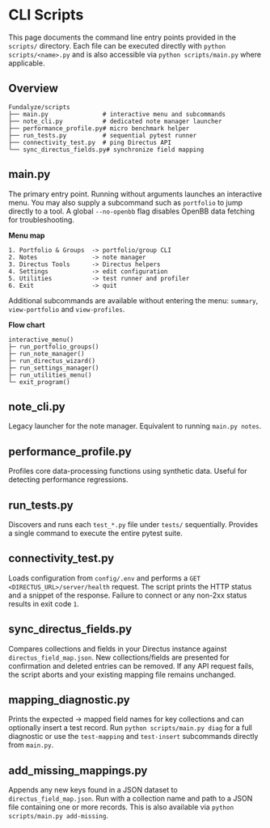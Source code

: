 # CLI Scripts

This page documents the command line entry points provided in the `scripts/` directory. Each file can be executed directly with `python scripts/<name>.py` and is also accessible via `python scripts/main.py` where applicable.

## Overview

```
Fundalyze/scripts
├── main.py               # interactive menu and subcommands
├── note_cli.py           # dedicated note manager launcher
├── performance_profile.py# micro benchmark helper
├── run_tests.py          # sequential pytest runner
├── connectivity_test.py  # ping Directus API
└── sync_directus_fields.py# synchronize field mapping
```

## main.py
The primary entry point. Running without arguments launches an interactive menu. You may also supply a subcommand such as `portfolio` to jump directly to a tool. A global `--no-openbb` flag disables OpenBB data fetching for troubleshooting.

**Menu map**

```
1. Portfolio & Groups  -> portfolio/group CLI
2. Notes               -> note manager
3. Directus Tools      -> Directus helpers
4. Settings            -> edit configuration
5. Utilities           -> test runner and profiler
6. Exit                -> quit
```

Additional subcommands are available without entering the menu:
`summary`, `view-portfolio` and `view-profiles`.

**Flow chart**

```
interactive_menu()
├─ run_portfolio_groups()
├─ run_note_manager()
├─ run_directus_wizard()
├─ run_settings_manager()
├─ run_utilities_menu()
└─ exit_program()
```

## note_cli.py
Legacy launcher for the note manager. Equivalent to running `main.py notes`.

## performance_profile.py
Profiles core data-processing functions using synthetic data. Useful for detecting performance regressions.

## run_tests.py
Discovers and runs each `test_*.py` file under `tests/` sequentially. Provides a single command to execute the entire pytest suite.

## connectivity_test.py
Loads configuration from `config/.env` and performs a `GET <DIRECTUS_URL>/server/health` request. The script prints the HTTP status and a snippet of the response. Failure to connect or any non-2xx status results in exit code `1`.

## sync_directus_fields.py
Compares collections and fields in your Directus instance against `directus_field_map.json`. New collections/fields are presented for confirmation and deleted entries can be removed. If any API request fails, the script aborts and your existing mapping file remains unchanged.

## mapping_diagnostic.py
Prints the expected → mapped field names for key collections and can optionally
insert a test record. Run `python scripts/main.py diag` for a full diagnostic or
use the `test-mapping` and `test-insert` subcommands directly from `main.py`.

## add_missing_mappings.py
Appends any new keys found in a JSON dataset to `directus_field_map.json`.
Run with a collection name and path to a JSON file containing one or more
records. This is also available via `python scripts/main.py add-missing`.

